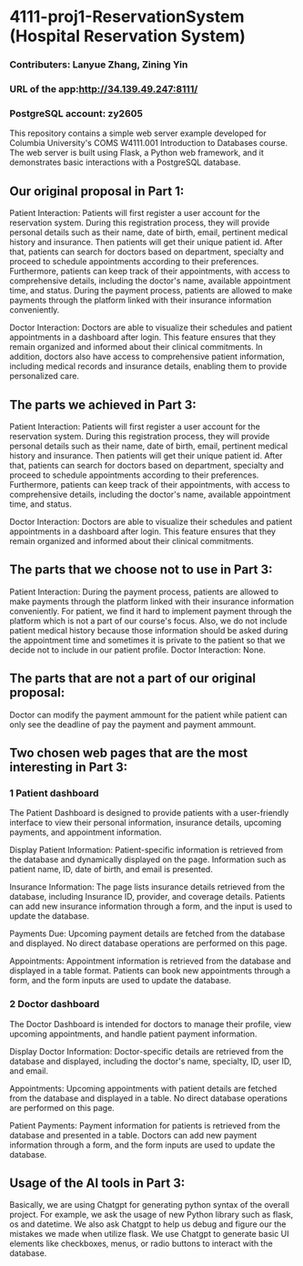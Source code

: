 # 4111-proj1-ReservationSystem (Hospital Reservation System)

### Contributers: Lanyue Zhang, Zining Yin

### URL of the app:http://34.139.49.247:8111/

### PostgreSQL account: zy2605

This repository contains a simple web server example developed for Columbia University's COMS W4111.001 Introduction to Databases course. The web server is built using Flask, a Python web framework, and it demonstrates basic interactions with a PostgreSQL database.


## Our original proposal in Part 1:

Patient Interaction:
Patients will first register a user account for the reservation system. During this registration process, they will provide personal details such as their name, date of birth, email, pertinent medical history and insurance. Then patients will get their unique patient id. After that, patients can search for doctors based on department, specialty and proceed to schedule appointments according to their preferences. Furthermore, patients can keep track of their appointments, with access to comprehensive details, including the doctor's name, available appointment time, and status.
During the payment process, patients are allowed to make payments through the platform linked with their insurance information conveniently.

Doctor Interaction:
Doctors are able to visualize their schedules and patient appointments in a dashboard after login. This feature ensures that they remain organized and informed about their clinical commitments. In addition, doctors also have access to comprehensive patient information, including medical records and insurance details, enabling them to provide personalized care.


## The parts we achieved in Part 3:

Patient Interaction:
Patients will first register a user account for the reservation system. During this registration process, they will provide personal details such as their name, date of birth, email, pertinent medical history and insurance. Then patients will get their unique patient id. After that, patients can search for doctors based on department, specialty and proceed to schedule appointments according to their preferences. Furthermore, patients can keep track of their appointments, with access to comprehensive details, including the doctor's name, available appointment time, and status.

Doctor Interaction:
Doctors are able to visualize their schedules and patient appointments in a dashboard after login. This feature ensures that they remain organized and informed about their clinical commitments.


## The parts that we choose not to use in Part 3:

Patient Interaction: During the payment process, patients are allowed to make payments through the platform linked with their insurance information conveniently. For patient, we find it hard to implement payment through the platform which is not a part of our course's focus. Also, we do not include patient medical history because those information should be asked during the appointment time and sometimes it is private to the patient so that we decide not to include in our patient profile.
Doctor Interaction: None.


## The parts that are not a part of our original proposal: 

Doctor can modify the payment ammount for the patient while patient can only see the deadline of pay the payment and payment ammount. 


## Two chosen web pages that are the most interesting in Part 3:

### 1 Patient dashboard
The Patient Dashboard is designed to provide patients with a user-friendly interface to view their personal information, insurance details, upcoming payments, and appointment information. 

Display Patient Information: 
      Patient-specific information is retrieved from the database and dynamically displayed on the page. Information such as patient name, ID, date of birth, and email is presented.
      
Insurance Information:
      The page lists insurance details retrieved from the database, including Insurance ID, provider, and coverage details. Patients can add new insurance information through a form, and the input is used to update the database.
      
Payments Due:
      Upcoming payment details are fetched from the database and displayed. No direct database operations are performed on this page.
      
Appointments:
      Appointment information is retrieved from the database and displayed in a table format. Patients can book new appointments through a form, and the form inputs are used to update the database.

### 2 Doctor dashboard
The Doctor Dashboard is intended for doctors to manage their profile, view upcoming appointments, and handle patient payment information.

Display Doctor Information:
      Doctor-specific details are retrieved from the database and displayed, including the doctor's name, specialty, ID, user ID, and email.
      
Appointments:
      Upcoming appointments with patient details are fetched from the database and displayed in a table. No direct database operations are performed on this page.
      
Patient Payments:
      Payment information for patients is retrieved from the database and presented in a table. Doctors can add new payment information through a form, and the form inputs are used to update the database.


## Usage of the AI tools in Part 3:

Basically, we are using Chatgpt for generating python syntax of the overall project. For example, we ask the usage of new Python library such as flask, os and datetime. We also ask Chatgpt to help us debug and figure our the mistakes we made when utilize flask. We use Chatgpt to generate basic UI elements like checkboxes, menus, or radio buttons to interact with the database. 






